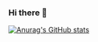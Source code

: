### Hi there 👋

[![Anurag's GitHub stats](https://github-readme-stats.vercel.app/api?username=LaBoiteDeCarton)](https://github.com/anuraghazra/github-readme-stats)

<!--
**LaBoiteDeCarton/LaBoiteDeCarton** is a ✨ _special_ ✨ repository because its `README.md` (this file) appears on your GitHub profile.

Here are some ideas to get you started:

- 🔭 I’m currently working on ...
- 🌱 I’m currently learning ...
- 👯 I’m looking to collaborate on ...
- 🤔 I’m looking for help with ...
- 💬 Ask me about ...
- 📫 How to reach me: ...
- 😄 Pronouns: ...
- ⚡ Fun fact: ...
-->
